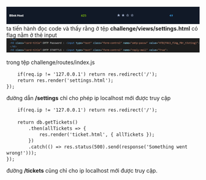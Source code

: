 ![alt](https://github.com/magnetohvcs/ctf/blob/main/ctf-hackthebox/Auth0-CTF/web_blink_host/src/Untitled.png)
ta tiến hành đọc code và thấy rằng ở tệp __challenge/views/settings.html__ có flag nằm ở thẻ input
![alt](https://github.com/magnetohvcs/ctf/blob/main/ctf-hackthebox/Auth0-CTF/web_blink_host/src/4.png)

trong tệp challenge/routes/index.js
``` router.get('/settings', (req, res) => {
	if(req.ip != '127.0.0.1') return res.redirect('/');
	return res.render('settings.html');
});
```
đường dẫn __/settings__ chỉ cho phép ip localhost mới được truy cập
<br />
``` router.get('/tickets', async (req, res, next) => {
	if(req.ip != '127.0.0.1') return res.redirect('/');

	return db.getTickets()
		.then(allTickets => {
			res.render('ticket.html', { allTickets });
		})
		.catch(() => res.status(500).send(response('Something went wrong!')));
}); 
``` 
đường __/tickets__ cũng chỉ cho ip localhost mới được truy cập.
